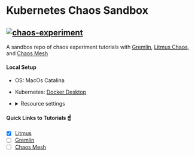 # Kubernetes Chaos Sandbox

[![chaos-experiment](https://res.cloudinary.com/dssijnlrx/image/upload/v1605648997/PRINCIPLES_OF_CHAOS_ENGINEERING_7_whxiqw.png)](https://github.com/ari-hacks/kubernetes-chaos-sandbox)
----------------------------------------------------------------
A sandbox repo of chaos experiment tutorials with [Gremlin](https://www.gremlin.com/kubernetes/), [Litmus Chaos](https://litmuschaos.io/), and [Chaos Mesh](https://chaos-mesh.org/)

#### Local Setup

- OS: MacOs Catalina 
- Kubernetes: [Docker Desktop](https://www.docker.com/products/docker-desktop)
- 
  <details><summary>Resource settings</summary>
      <p>

        - CPUs:6
        - Memory: 6GB
        - Swap: 3GB
        - Disk Size: 59.6GB
    </p>
  </details>

#### Quick Links to Tutorials ☝️

- [x] [Litmus](/litmus-chaos/)
- [ ] [Gremlin](/gremlin)
- [ ] [Chaos Mesh](/chaos-mesh)
